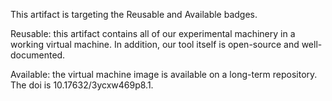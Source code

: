 This artifact is targeting the Reusable and Available badges.

Reusable: this artifact contains all of our experimental machinery in a working
virtual machine. In addition, our tool itself is open-source and well-documented.

Available: the virtual machine image is available on a long-term repository.
The doi is 10.17632/3ycxw469p8.1.